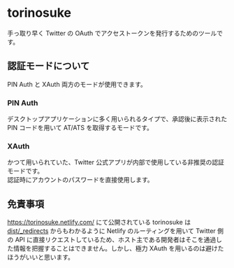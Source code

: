 # torinosuke

手っ取り早く Twitter の OAuth でアクセストークンを発行するためのツールです。

## 認証モードについて

PIN Auth と XAuth 両方のモードが使用できます。

### PIN Auth

デスクトップアプリケーションに多く用いられるタイプで、承認後に表示された PIN コードを用いて AT/ATS を取得するモードです。

### XAuth

かつて用いられていた、Twitter 公式アプリが内部で使用している非推奨の認証モードです。<br>
認証時にアカウントのパスワードを直接使用します。

## 免責事項

https://torinosuke.netlify.com/ にて公開されている torinosuke は [dist/\_redirects](./dist/_redirects) からもわかるように Netlify のルーティングを用いて Twitter 側の API に直接リクエストしているため、ホスト主である開発者はそこを通過した情報を把握することはできません。しかし、極力 XAuth を用いるのは避けたほうがいいと思います。
